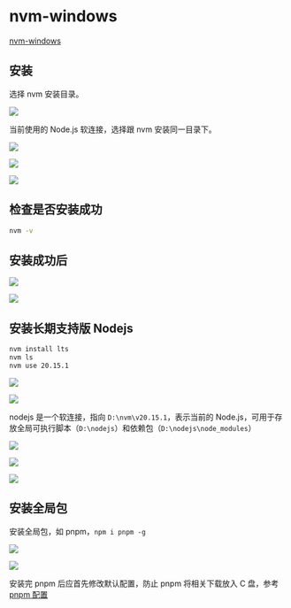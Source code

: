 # nvm-windows

[nvm-windows](https://github.com/coreybutler/nvm-windows)

## 安装

选择 nvm 安装目录。

![](https://image.newarea.site/2024-07-14-21-14-01.png)

当前使用的 Node.js 软连接，选择跟 nvm 安装同一目录下。

![](https://image.newarea.site/2024-07-14-21-15-31.png)

![](https://image.newarea.site/2024-07-14-21-16-25.png)

![](https://image.newarea.site/2024-07-14-21-17-05.png)

## 检查是否安装成功

```sh
nvm -v
```

## 安装成功后

![](https://image.newarea.site/2024-07-14-21-29-52.png)

![](https://image.newarea.site/2024-07-14-21-32-41.png)

## 安装长期支持版 Nodejs

```sh
nvm install lts
nvm ls
nvm use 20.15.1
```

![](https://image.newarea.site/2024-07-15-22-29-17.png)

![](https://image.newarea.site/2024-07-15-22-31-05.png)

nodejs 是一个软连接，指向 `D:\nvm\v20.15.1`，表示当前的 Node.js，可用于存放全局可执行脚本（`D:\nodejs`）和依赖包（`D:\nodejs\node_modules`）

![](https://image.newarea.site/2024-07-15-22-32-08.png)

![](https://image.newarea.site/2024-07-15-22-32-34.png)

![](https://image.newarea.site/2024-07-15-22-40-59.png)

## 安装全局包

安装全局包，如 pnpm，`npm i pnpm -g`

![](https://image.newarea.site/2024-07-15-22-46-26.png)

![](https://image.newarea.site/2024-07-15-22-46-57.png)

安装完 pnpm 后应首先修改默认配置，防止 pnpm 将相关下载放入 C 盘，参考 [pnpm 配置](../pnpm/config.md)
